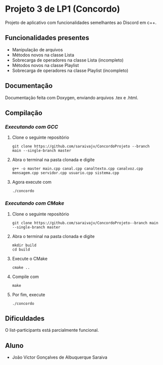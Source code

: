 # Projeto 3 de LP1 (Concordo)
Projeto de aplicativo com funcionalidades semelhantes ao Discord em c++.

## Funcionalidades presentes
* Manipulação de arquivos
* Métodos novos na classe Lista
* Sobrecarga de operadores na classe Lista (incompleto)
* Métodos novos na classe Playlist
* Sobrecarga de operadores na classe Playlist (incompleto)

## Documentação
Documentação feita com Doxygen, enviando arquivos .tex e .html.

## Compilação
### <em>Executando com GCC</em>
<ol>
<li> Clone o seguinte repositório

    git clone https://github.com/saraivajv/ConcordoProjeto --branch main --single-branch master
    
<li> Abra o terminal na pasta clonada e digite

    g++ -o master main.cpp canal.cpp canaltexto.cpp canalvoz.cpp mensagem.cpp servidor.cpp usuario.cpp sistema.cpp
    
<li> Agora execute com

    ./concordo

</ol>

### <em>Executando com CMake</em>

<ol>
<li> Clone o seguinte repositório

    git clone https://github.com/saraivajv/ConcordoProjeto--branch main --single-branch master
    
<li> Abra o terminal na pasta clonada e digite

    mkdir build
    cd build
    
<li> Execute o CMake

    cmake ..
    
<li> Compile com

    make
    
<li> Por fim, execute

    ./concordo

</ol>

## Dificuldades
O list-participants está parcialmente funcional.

## Aluno
* João Victor Gonçalves de Albuquerque Saraiva